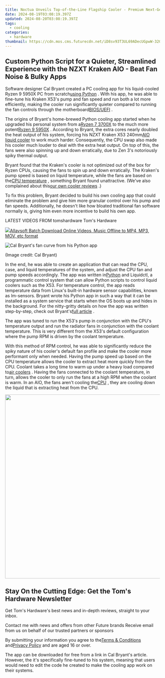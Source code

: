 ```yaml
---
title: Noctua Unveils Top-of-the-Line Flagship Cooler - Premium Next-Gen Performance with the Newly Released NH-D15 G2 at Just $1Eby
date: 2024-08-19T03:08:19.397Z
updated: 2024-08-20T03:08:19.397Z
tags:
  - cooling
categories:
  - hardware
thumbnail: https://cdn.mos.cms.futurecdn.net/iD8sv93T3UL69ADecUGpwW-320-80.jpg
---
```


## Custom Python Script for a Quieter, Streamlined Experience with the NZXT Kraken AIO - Beat Fan Noise & Bulky Apps

Software designer Cal Bryant created a PC cooling app for his liquid-cooled Ryzen 9 5950X PC from scratch[using Python](https://calbryant.uk/blog/better-pc-cooling-with-python/#) . With his app, he was able to fine-tune his Kraken X53's pump and fan speed and run both a lot more efficiently, making the cooler run significantly quieter compared to running the fan controls through the motherboard[BIOS/UEFI](https://www.tomshardware.com/reviews/bios-keys-to-access-your-firmware,5732.html) .

 The origins of Bryant's home-brewed Python cooling app started when he upgraded his personal system from a[Ryzen 7 3700X](https://www.tomshardware.com/reviews/ryzen-9-3900x-7-3700x-review,6214.html) to the much more potent[Ryzen 9 5950X](https://www.tomshardware.com/reviews/amd-ryzen-9-5950x-5900x-zen-3-review) . According to Bryant, the extra cores nearly doubled the heat output of his system, forcing his NZXT Kraken X53 240mm[AIO liquid cooler](https://www.tomshardware.com/best-picks/best-aio-coolers) to work much harder. Consequently, the CPU swap also made his cooler much louder to deal with the extra heat output. On top of this, the fans were also spinning up and down erratically, due to Zen 3's notoriously spiky thermal output.

 Bryant found that the Kraken's cooler is not optimized out of the box for Ryzen CPUs, causing the fans to spin up and down erratically. The Kraken's pump speed is based on liquid temperature, while the fans are based on the[CPU temperature](https://www.tomshardware.com/how-to/how-to-check-cpu-temp-temperature) , something Bryant found unattractive. (We've also complained about this[our own cooler reviews](https://www.tomshardware.com/pc-components/cooling/reviews) .)

 To fix this problem, Bryant decided to build his own cooling app that could eliminate the problem and give him more granular control over his pump and fan speeds. Additionally, he doesn't like how bloated traditional fan software normally is, giving him even more incentive to build his own app.

 LATEST VIDEOS FROM tomshardware Tom's Hardware

<!-- affiliate ads begin -->
<a href="https://secure.2checkout.com/order/checkout.php?PRODS=4631056&QTY=1&AFFILIATE=108875&CART=1"><img src="https://secure.avangate.com/images/merchant/997e65474a248252883b485717f7d098/products/buy-windows.png" border="0">Allavsoft Batch Download Online Videos, Music Offline to MP4, MP3, MOV, etc format </a>
<!-- affiliate ads end -->
![Cal Bryant's fan curve from his Python app](https://cdn.mos.cms.futurecdn.net/HLapN7zrv8kWaLCxAFnc93-320-80.png)

 (Image credit: Cal Bryant)

 In the end, he was able to create an application that can read the CPU, case, and liquid temperatures of the system, and adjust the CPU fan and pump speeds accordingly. The app was written in[Python](https://www.tomshardware.com/how-to/use-for-loops-in-python) and Liquidctl, a programmatic control system that can allow Python scripts to control liquid coolers such as the X53\. For temperature control, the app reads temperature data from Linux's built-in hardware sensor capabilities, known as lm-sensors. Bryant wrote his Python app in such a way that it can be installed as a system service that starts when the OS boots up and hides in the background. For the nitty-gritty details on how the app was written step-by-step, check out Bryant's[full article](https://calbryant.uk/blog/better-pc-cooling-with-python/) .

 The app was tuned to run the X53's pump in conjunction with the CPU's temperature output and run the radiator fans in conjunction with the coolant temperature. This is very different from the X53's default configuration where the pump RPM is driven by the coolant temperature.

 With this method of RPM control, he was able to significantly reduce the spiky nature of his cooler's default fan profile and make the cooler more performant only when needed. Having the pump speed up based on the CPU temperature allows the cooler to extract heat more quickly from the CPU. Coolant takes a long time to warm up under a heavy load compared to[air coolers](https://www.tomshardware.com/reviews/best-cpu-coolers,4181.html) . Having the fans connected to the coolant temperature, in turn, allows the cooler to only run the fans at a high RPM when the coolant is warm. In an AIO, the fans aren't cooling the[CPU](https://www.tomshardware.com/reviews/best-cpus,3986.html) , they are cooling down the liquid that is extracting heat from the CPU.

<!-- affiliate ads begin -->
<a href="https://appsumo.8odi.net/c/5597632/2087394/7443" target="_top" id="2087394"><img src="//a.impactradius-go.com/display-ad/7443-2087394" border="0" alt="" width="1200" height="600"/></a><img height="0" width="0" src="https://appsumo.8odi.net/i/5597632/2087394/7443" style="position:absolute;visibility:hidden;" border="0" />
<!-- affiliate ads end -->
## Stay On the Cutting Edge: Get the Tom's Hardware Newsletter

 Get Tom's Hardware's best news and in-depth reviews, straight to your inbox.

 Contact me with news and offers from other Future brands  Receive email from us on behalf of our trusted partners or sponsors

 By submitting your information you agree to the[Terms & Conditions](https://futureplc.com/terms-conditions/) and[Privacy Policy](https://futureplc.com/privacy-policy/) and are aged 16 or over.

 The app can be downloaded for free from a link in Cal Bryant's article. However, the it's specifically fine-tuned to his system, meaning that users would need to edit the code he created to make the cooling app work on their systems.


<ins class="adsbygoogle"
     style="display:block"
     data-ad-format="autorelaxed"
     data-ad-client="ca-pub-7571918770474297"
     data-ad-slot="1223367746"></ins>



<ins class="adsbygoogle"
     style="display:block"
     data-ad-client="ca-pub-7571918770474297"
     data-ad-slot="8358498916"
     data-ad-format="auto"
     data-full-width-responsive="true"></ins>


